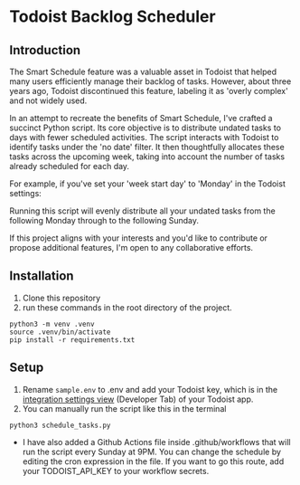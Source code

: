 # Todoist Backlog Scheduler
## Introduction
The Smart Schedule feature was a valuable asset in Todoist that helped many users efficiently manage their backlog of tasks. However, about three years ago, Todoist discontinued this feature, labeling it as 'overly complex' and not widely used.

In an attempt to recreate the benefits of Smart Schedule, I've crafted a succinct Python script. Its core objective is to distribute undated tasks to days with fewer scheduled activities. The script interacts with Todoist to identify tasks under the 'no date' filter. It then thoughtfully allocates these tasks across the upcoming week, taking into account the number of tasks already scheduled for each day.

For example, if you've set your 'week start day' to 'Monday' in the Todoist settings:

Running this script will evenly distribute all your undated tasks from the following Monday through to the following Sunday.

If this project aligns with your interests and you'd like to contribute or propose additional features, I'm open to any collaborative efforts.

## Installation
1. Clone this repository
2. run these commands in the root directory of the project.
```shell
python3 -m venv .venv
source .venv/bin/activate
pip install -r requirements.txt
```

## Setup
1. Rename `sample.env` to .env and add your Todoist key, which is in the [integration settings view](https://todoist.com/prefs/integrations) (Developer Tab) of your Todoist app.
2. You can manually run the script like this in the terminal
```shell
python3 schedule_tasks.py
```
  - I have also added a Github Actions file inside .github/workflows that will run the script every Sunday at 9PM. You can change the schedule by editing the cron expression in the file. If you want to go this route, add your TODOIST_API_KEY to your workflow secrets.
